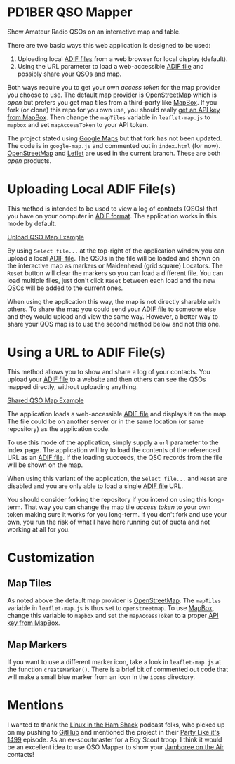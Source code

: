 # PD1BER QSO Mapper

Show Amateur Radio QSOs on an interactive map and table.

There are two basic ways this web application is designed to be used:

1. Uploading local [ADIF files][adif] from a web browser for local display (default).
2. Using the URL parameter to load a web-accessible [ADIF file][adif] and possibly share your QSOs and map.

Both ways require you to get your own *access token* for the map provider you choose to use. The default map provider is [OpenStreetMap][osm] which is *open* but prefers you get map tiles from a third-party like [MapBox](http://mapbox.com). If you fork (or clone) this repo for you own use, you should really [get an API key from MapBox](https://www.mapbox.com/studio/account/tokens/). Then change the `mapTiles` variable in `leaflet-map.js` to `mapbox` and set `mapAccessToken` to your API token.

The project stated using [Google Maps][gmaps] but that fork has not been updated. The code is in `google-map.js` and commented out in `index.html` (for now). [OpenStreetMap][osm] and [Leflet][leaflet] are used in the current branch. These are both *open* products.

# Uploading Local ADIF File(s)

This method is intended to be used to view a log of contacts (QSOs) that you have on your computer in [ADIF format][adif]. The application works in this mode by default.

   [Upload QSO Map Example](https://stephenhouser.com/qso-mapper)

By using `Select file...` at the top-right of the application window you can upload a local [ADIF file][adif]. The QSOs in the file will be loaded and shown on the interactive map as markers or Maidenhead (grid square) Locators. The `Reset` button will clear the markers so you can load a different file. You can load multiple files, just don't click `Reset` between each load and the new QSOs will be added to the current ones.

When using the application this way, the map is not directly sharable with others. To share the map you could send your [ADIF file][adif] to someone else and they would upload and view the same way. However, a better way to share your QOS map is to use the second method below and not this one.

# Using a URL to ADIF File(s)

This method allows you to show and share a log of your contacts. You upload your [ADIF file][adif] to a website and then others can see the QSOs mapped directly, without uploading anything.

   [Shared QSO Map Example](https://stephenhouser.com/qso-mapper?url=sample/short.adi)

The application loads a web-accessible [ADIF file][adif] and displays it on the map. The file could be on another server or in the same location (or same repository) as the application code.

To use this mode of the application, simply supply a `url` parameter to the index page. The application will try to load the contents of the referenced URL as an [ADIF file][adif]. If the loading succeeds, the QSO records from the file will be shown on the map. 

When using this variant of the application, the `Select file...` and `Reset` are disabled and you are only able to load a single [ADIF file][adif] URL.

You should consider forking the repository if you intend on using this long-term. That way you can change the map tile *access token* to your own token making sure it works for you long-term. If you don't fork and use your own, you run the risk of what I have here running out of quota and not working at all for you.

# Customization

## Map Tiles

As noted above the default map provider is [OpenStreetMap][osm]. The `mapTiles` variable in `leaflet-map.js` is thus set to `openstreetmap`. To use [MapBox](http://mapbox.com), change this variable to `mapbox` and set the `mapAccessToken` to a proper [API key from MapBox](https://www.mapbox.com/studio/account/tokens/).

## Map Markers 

If you want to use a different marker icon, take a look in `leaflet-map.js` at the function `createMarker()`. There is a brief bit of commented out code that will make a small blue marker from an icon in the `icons` directory.

# Mentions

I wanted to thank the [Linux in the Ham Shack](http://lhspodcast.info) podcast folks, who picked up on my pushing to [GitHub](https://github.com) and mentioned the project in their [Party Like it's 1499](http://lhspodcast.info/2018/10/lhs-episode-251-party-like-its-1499/comment-page-1/#comment-689046) episode. As an ex-scoutmaster for a Boy Scout troop, I think it would be an excellent idea to use QSO Mapper to show your [Jamboree on the Air](https://www.scouting.org/jota/) contacts!

  [adif]: http://adif.org
  [osm]: https://www.openstreetmap.org
  [leaflet]: https://leafletjs.com
  [gmaps]: https://maps.google.com
